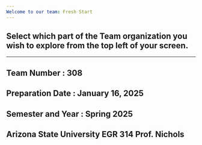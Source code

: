```yaml
---
Welcome to our team: Fresh Start
---
```


## Select which part of the Team organization you wish to explore from the top left of your screen.

---
Team Number : 308 
---
Preparation Date : January 16, 2025
---
Semester and Year : Spring 2025
---
Arizona State University EGR 314 Prof. Nichols
---
